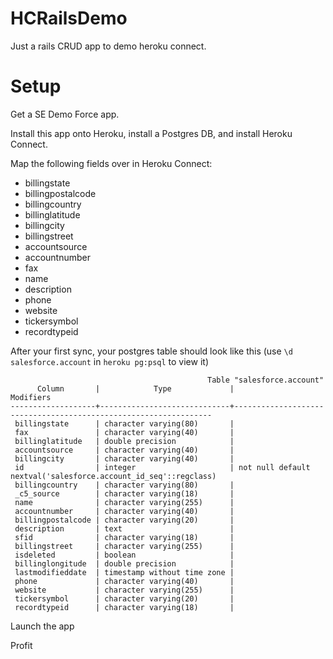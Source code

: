 HCRailsDemo
===========

Just a rails CRUD app to demo heroku connect.

Setup
=====

Get a SE Demo Force app.

Install this app onto Heroku, install a Postgres DB, and install Heroku Connect.

Map the following fields over in Heroku Connect:

 * billingstate 
 * billingpostalcode
 * billingcountry
 * billinglatitude
 * billingcity       
 * billingstreet    
 * accountsource
 * accountnumber  
 * fax          
 * name              
 * description      
 * phone  
 * website
 * tickersymbol
 * recordtypeid 

After your first sync, your postgres table should look like this (use `\d salesforce.account` in `heroku pg:psql` to view it)

                                                Table "salesforce.account"
          Column       |            Type             |                            Modifiers                            
    -------------------+-----------------------------+-----------------------------------------------------------------
     billingstate      | character varying(80)       | 
     fax               | character varying(40)       | 
     billinglatitude   | double precision            | 
     accountsource     | character varying(40)       | 
     billingcity       | character varying(40)       | 
     id                | integer                     | not null default nextval('salesforce.account_id_seq'::regclass)
     billingcountry    | character varying(80)       | 
     _c5_source        | character varying(18)       | 
     name              | character varying(255)      | 
     accountnumber     | character varying(40)       | 
     billingpostalcode | character varying(20)       | 
     description       | text                        | 
     sfid              | character varying(18)       | 
     billingstreet     | character varying(255)      | 
     isdeleted         | boolean                     | 
     billinglongitude  | double precision            | 
     lastmodifieddate  | timestamp without time zone | 
     phone             | character varying(40)       | 
     website           | character varying(255)      | 
     tickersymbol      | character varying(20)       | 
     recordtypeid      | character varying(18)       | 

Launch the app

Profit

